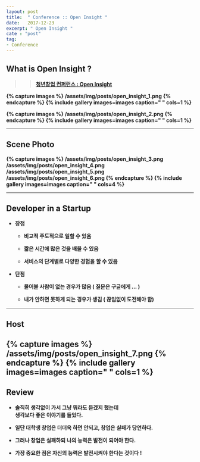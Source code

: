 ```yaml
---
layout: post
title:  " Conference :: Open Insight "
date:   2017-12-23
excerpt: " Open Insight "
cate : "post"
tag:
- Conference
---
```


## What is Open Insight ?

>> <b>[청년창업 컨퍼런스 : Open Insight](https://onoffmix.com/event/122023)<b>



{% capture images %}
	/assets/img/posts/open_insight_1.png
{% endcapture %}
{% include gallery images=images caption=" " cols=1 %}



{% capture images %}
	/assets/img/posts/open_insight_2.png
{% endcapture %}
{% include gallery images=images caption=" " cols=1 %}

---

## Scene Photo

{% capture images %}
	/assets/img/posts/open_insight_3.png
	/assets/img/posts/open_insight_4.png
	/assets/img/posts/open_insight_5.png
	/assets/img/posts/open_insight_6.png
{% endcapture %}
{% include gallery images=images caption=" " cols=4 %}


---
## Developer in a Startup

* 장점
	* 비교적 주도적으로 일할 수 있음

	* 짧은 시간에 많은 것을 배울 수 있음

	* 서비스의 단계별로 다양한 경험을 할 수 있음

* 단점
	* 물어볼 사람이 없는 경우가 많음 ( 질문은 구글에게 ... )

	* 내가 안하면 못하게 되는 경우가 생김 ( 끊임없이 도전해야 함)

---

## Host

{% capture images %}
	/assets/img/posts/open_insight_7.png
{% endcapture %}
{% include gallery images=images caption=" " cols=1 %}
---

## Review

* 솔직히 생각없이 가서 그냥 뭐라도 듣겠지 했는데 <br> 생각보다 좋은 이야기를 들었다.

* 일단 대학생 창업은 더더욱 하면 안되고, 창업은 실패가 당연하다.

* 그러나 창업은 실패하되 나의 능력은 발전이 되어야 한다.

* 가장 중요한 점은 자신의 능력은 발전시켜야 한다는 것이다 !
